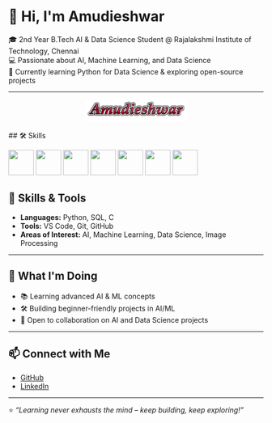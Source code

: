 # 👋 Hi, I'm Amudieshwar  

🎓 2nd Year B.Tech AI & Data Science Student @ Rajalakshmi Institute of Technology, Chennai  
💻 Passionate about AI, Machine Learning, and Data Science  
🚀 Currently learning Python for Data Science & exploring open-source projects  

---
<p align="center">
  <img src="amudieshwarr.png" width="200" />
</p>
## 🛠️ Skills  

<p align="left">
  <img src="https://cdn.jsdelivr.net/gh/devicons/devicon/icons/python/python-original.svg" width="50" height="50"/>
  <img src="https://cdn.jsdelivr.net/gh/devicons/devicon/icons/java/java-original.svg" width="50" height="50"/>
  <img src="https://cdn.jsdelivr.net/gh/devicons/devicon/icons/c/c-original.svg" width="50" height="50"/>
  <img src="https://cdn.jsdelivr.net/gh/devicons/devicon/icons/mysql/mysql-original-wordmark.svg" width="50" height="50"/>
  <img src="https://cdn.jsdelivr.net/gh/devicons/devicon/icons/git/git-original.svg" width="50" height="50"/>
  <img src="https://cdn.jsdelivr.net/gh/devicons/devicon/icons/github/github-original.svg" width="50" height="50"/>
  <img src="https://cdn.jsdelivr.net/gh/devicons/devicon/icons/vscode/vscode-original.svg" width="50" height="50"/>
</p>





## 🔧 Skills & Tools  
- **Languages:** Python, SQL, C  
- **Tools:** VS Code, Git, GitHub  
- **Areas of Interest:** AI, Machine Learning, Data Science, Image Processing  

---

## 🌱 What I'm Doing  
- 📚 Learning advanced AI & ML concepts  
- 🛠️ Building beginner-friendly projects in AI/ML  
- 🤝 Open to collaboration on AI and Data Science projects  

---

## 📫 Connect with Me  
- [GitHub](https://github.com/Amudieshwar-AG/Amudieshwar-AG/)  
- [LinkedIn](https://www.linkedin.com/in/amudieshwar-a-g/) 

---
⭐️ *“Learning never exhausts the mind – keep building, keep exploring!”*  
